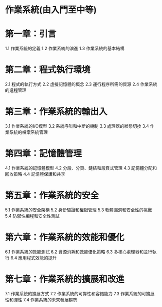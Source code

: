 作業系統(由入門至中等)
====

# 第一章：引言

1.1 作業系統的定義
1.2 作業系統的演進
1.3 作業系統的基本結構

# 第二章：程式執行環境

2.1 程式的執行方式
2.2 虛擬記憶體的概念
2.3 運行程序所需的資源
2.4 作業系統的進程管理

# 第三章：作業系統的輸出入

3.1 作業系統的I/O模型
3.2 系統呼叫和中斷的機制
3.3 處理器的狀態切換
3.4 作業系統的檔案系統管理

# 第四章：記憶體管理

4.1 作業系統的記憶體模型
4.2 分段、分頁、鏈結和段頁式管理
4.3 記憶體分配和回收策略
4.4 記憶體保護和共享

# 第五章：作業系統的安全

5.1 作業系統的安全架構
5.2 身份驗證和權限管理
5.3 軟體漏洞和安全性的挑戰
5.4 防禦性編程和安全性測試

# 第六章：作業系統的效能和優化

6.1 作業系統的效能測試
6.2 資源消耗和效能優化策略
6.3 多核心處理器和並行執行
6.4 應用程式效能的提升

# 第七章：作業系統的擴展和改進

7.1 作業系統的擴展方式
7.2 作業系統的可靠性和容錯能力
7.3 作業系統的可擴展性和彈性
7.4 作業系統的未來發展趨勢